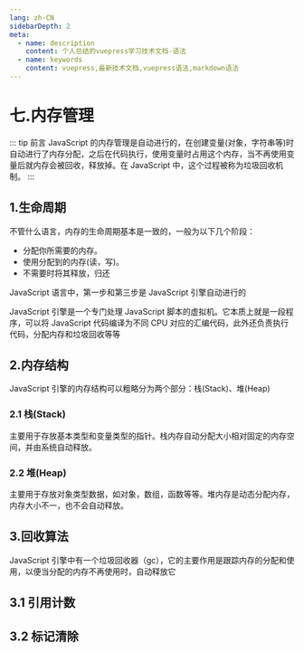 ```yaml
---
lang: zh-CN
sidebarDepth: 2
meta:
  - name: description
    content: 个人总结的vuepress学习技术文档-语法
  - name: keywords
    content: vuepress,最新技术文档,vuepress语法,markdown语法
---
```


# 七.内存管理

::: tip 前言
JavaScript 的内存管理是自动进行的，在创建变量(对象，字符串等)时自动进行了内存分配，之后在代码执行，使用变量时占用这个内存，当不再使用变量后就内存会被回收，释放掉。在 JavaScript 中，这个过程被称为垃圾回收机制。
:::

## 1.生命周期

不管什么语言，内存的生命周期基本是一致的，一般为以下几个阶段：

- 分配你所需要的内存。
- 使用分配到的内存(读，写)。
- 不需要时将其释放，归还

JavaScript 语言中，第一步和第三步是 JavaScript 引擎自动进行的

JavaScript 引擎是一个专门处理 JavaScript 脚本的虚拟机。它本质上就是一段程序，可以将 JavaScript 代码编译为不同 CPU 对应的汇编代码，此外还负责执行代码，分配内存和垃圾回收等等

## 2.内存结构

JavaScript 引擎的内存结构可以粗略分为两个部分：栈(Stack)、堆(Heap)

### 2.1 栈(Stack)

主要用于存放基本类型和变量类型的指针。栈内存自动分配大小相对固定的内存空间，并由系统自动释放。

### 2.2 堆(Heap)

主要用于存放对象类型数据，如对象，数组，函数等等。堆内存是动态分配内存，内存大小不一，也不会自动释放。

## 3.回收算法

JavaScript 引擎中有一个垃圾回收器（gc），它的主要作用是跟踪内存的分配和使用，以便当分配的内存不再使用时，自动释放它

## 3.1 引用计数

## 3.2 标记清除
